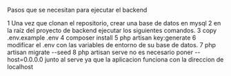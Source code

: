 Pasos que se necesitan para ejecutar el backend

1 Una vez que clonan el repositorio, crear una base de datos en mysql
2 en la raíz del proyecto de backend ejecutar los siguientes comandos.
3 copy .env.example .env
4 composer install
5 php artisan key:generate
6 modificar el .env con las variables de entorno de su base de datos.
7 php artisan migrate --seed
8 php artisan serve 
no es necesario poner --host=0.0.0.0 junto al serve ya que la aplicacion funciona con la direccion de localhost
